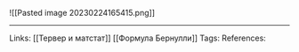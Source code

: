 ![[Pasted image 20230224165415.png]]
___
Links: [[Тервер и матстат]] [[Формула Бернулли]]
Tags:
References: